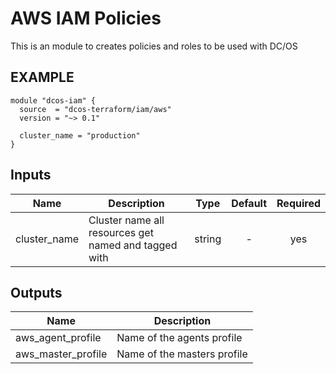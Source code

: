 AWS IAM Policies
===============
This is an module to creates policies and roles to be used with DC/OS


EXAMPLE
-------
```hcl
module "dcos-iam" {
  source  = "dcos-terraform/iam/aws"
  version = "~> 0.1"

  cluster_name = "production"
}
```



## Inputs

| Name | Description | Type | Default | Required |
|------|-------------|:----:|:-----:|:-----:|
| cluster_name | Cluster name all resources get named and tagged with | string | - | yes |

## Outputs

| Name | Description |
|------|-------------|
| aws_agent_profile | Name of the agents profile |
| aws_master_profile | Name of the masters profile |

